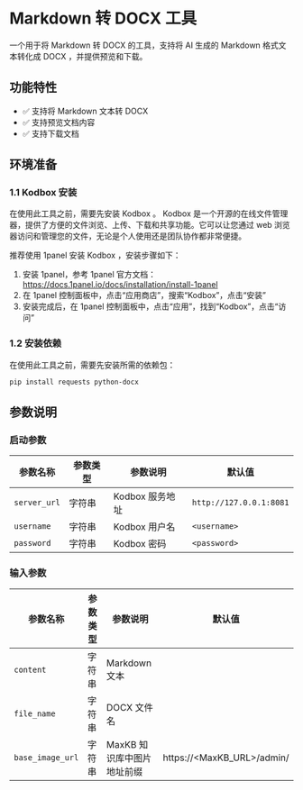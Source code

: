 # Markdown 转 DOCX 工具

一个用于将 Markdown 转 DOCX 的工具，支持将 AI 生成的 Markdown 格式文本转化成 DOCX ，并提供预览和下载。

## 功能特性

- ✅ 支持将 Markdown 文本转 DOCX
- ✅ 支持预览文档内容
- ✅ 支持下载文档


## 环境准备

### 1.1 Kodbox 安装

在使用此工具之前，需要先安装 Kodbox 。
Kodbox 是一个开源的在线文件管理器，提供了方便的文件浏览、上传、下载和共享功能。它可以让您通过 web 浏览器访问和管理您的文件，无论是个人使用还是团队协作都非常便捷。

推荐使用 1panel 安装 Kodbox ，安装步骤如下：

1. 安装 1panel，参考 1panel 官方文档：https://docs.1panel.io/docs/installation/install-1panel
2. 在 1panel 控制面板中，点击“应用商店”，搜索“Kodbox”，点击“安装”
3. 安装完成后，在 1panel 控制面板中，点击“应用”，找到“Kodbox”，点击“访问”

### 1.2 安装依赖

在使用此工具之前，需要先安装所需的依赖包：

```bash
pip install requests python-docx
```

## 参数说明

### 启动参数    
| 参数名称 | 参数类型 | 参数说明 | 默认值 |
| -------- | -------- | -------- | ------ |
| `server_url` | 字符串     | Kodbox 服务地址 | `http://127.0.0.1:8081`|
| `username`   | 字符串   | Kodbox 用户名 | `<username>` |
| `password`   | 字符串   | Kodbox 密码  | `<password>` |

### 输入参数    
| 参数名称 | 参数类型 | 参数说明 | 默认值 |
| -------- | -------- | -------- | ------ |
| `content` | 字符串     | Markdown 文本| |
| `file_name`   | 字符串   | DOCX 文件名 | |
| `base_image_url` | 字符串   | MaxKB 知识库中图片地址前缀 | https://<MaxKB_URL>/admin/ |
